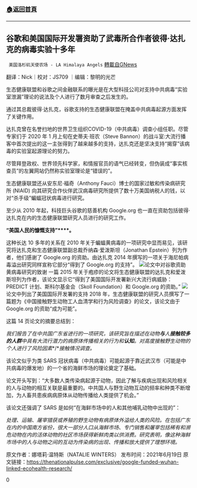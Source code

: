 ###  [:house:返回首頁](https://github.com/ourhimalayas/txt)
---

## 谷歌和美国国际开发署资助了武毒所合作者彼得·达扎克的病毒实验十多年
` 美国洛杉矶天使农场 - LA Himalaya Angels` [轉載自GNews](https://gnews.org/zh-hans/1339542/)

翻译：Nick｜校对：JS709 ｜编辑：黎明的光芒

生态健康联盟和谷歌之间金融联系的曝光是在大型科技公司对支持中共病毒“实验室泄漏”理论的说法及个人进行了数月审查之后发生的。

通过其总裁彼得·达扎克，谷歌支持的生态健康联盟在掩盖中共病毒起源方面发挥了关键作用。

达扎克曾在名誉扫地的世界卫生组织COVID-19（中共病毒）调查小组任职。尽管专家们于 2020 年 1 月上旬在史蒂夫·班农（Steve Bannon）的战斗室:大流行播客中首次提出的这一主张得到了越来越多的支持，达扎克还是坚决支持“揭穿”该病毒的实验室起源理论的努力。

尽管拜登政权、世界领先科学家，和情报官员的语气已经转变，但伪装成“事实核查员”的左翼网站仍然称实验室理论是“错误的”。

生态健康联盟还从安东尼·福奇（Anthony Fauci）博士的国家过敏和传染病研究所 (NIAID) 向其研究合作伙伴武汉病毒研究所提供了数十万美国纳税人的钱，以对“杀手级”蝙蝠冠状病毒进行研究。

至少从 2010 年起，科技巨头谷歌的慈善机构 Google.org 也一直在资助包括彼得·达扎克在内的生态健康联盟研究人员进行的研究工作。

**“****美国人民的慷慨支持****”****。**

这种长达 10 多年的关系在 2010 年关于蝙蝠黄病毒的一项研究中显而易见，该研究将达扎克和生态健康联盟副总裁乔纳森·爱泼斯坦（Jonathan Epstein）列为作者，他们感谢了 Google.org 的资助。由达扎克 2014 年撰写的一项关于海尼帕病毒溢出研究同样宣称它部分“得到了 Google.org 的支持”。
![]()![](https://gnews-media-offload.s3.amazonaws.com/wp-content/uploads/2021/06/21132646/Picture1-43.png)论文中对谷歌资助黄病毒研究的致谢
一篇 2015 年关于疱疹的论文将生态健康联盟的达扎克和爱泼斯坦列为作者，该论文显示它“得到了美国国际开发署新兴大流行病威胁：PREDICT 计划、斯科尔基金会（Skoll Foundation）和 Google.org 的资助。”
![]()![](https://gnews-media-offload.s3.amazonaws.com/wp-content/uploads/2021/06/21133615/Picture2-15.png)论文中列出了美国国际开发署的支持
2018 年，生态健康联盟的研究人员撰写了一篇题为《中国接触野生动物工人血清学和行为风险调查》的论文，该论文由于 Google.org 的资助“成为可能”。

这篇 14 页论文的摘要总结到：

*我们报告了在中共国广东省进行的一项研究，该研究旨在描述在动物**与**人**接触较多的人群**中具有大流行潜力的病原体传播相关的行为和**认知**。对高度接触野生动物的个人进行了风险因素**/**接触情况调查。*

该论文似乎为类 SARS 冠状病毒（中共病毒）可能起源于靠近武汉市（可能是中共病毒的爆发地）的一个省的海鲜市场的理论奠定了基础。

论文开头写到：“大多数人类传染病起源于动物，因此了解与疾病出现和风险相关的人与动物的相互关联是最重要的。中共国人与野生动物互动的频率和种类不断增加，为人畜共患疾病病原体从动物传播给人类提供了机会。”

该论文还强调了 SARS 是如何“在海鲜市场中的人和其他哺乳动物中出现的”：

*处理、运输、屠宰猎获或养殖的野生动物有病原体外溢给人类的风险。在包括广东在内的中国南方省份，很大一部分人口从海鲜市场、专门销售和屠宰包括稀有和濒危动物在内的活体动物的社区市场获得新鲜肉类以供消费。研究表明，像这种海鲜市场中的人与动物之间的互动为传染病的出现、传播和放大提供了理想环境。*

原文作者：娜塔莉·温特斯（NATALIE WINTERS）
发布时间：2021年6月19日
原文链接：https://thenationalpulse.com/exclusive/google-funded-wuhan-linked-ecohealth-research/

0
